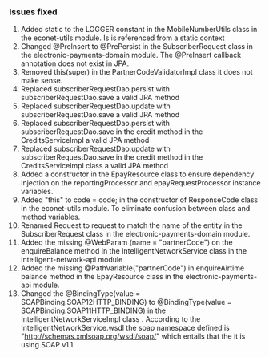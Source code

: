 ### Issues fixed

1. Added static to the LOGGER constant in the MobileNumberUtils class in the econet-utils module. Is is referenced from a static context
2. Changed @PreInsert to @PrePersist in the SubscriberRequest class in the electronic-payments-domain module. The @PreInsert callback annotation does not exist in JPA.
3. Removed this(super) in the PartnerCodeValidatorImpl class it does not make sense.
4. Replaced subscriberRequestDao.persist with subscriberRequestDao.save a valid JPA method
5. Replaced subscriberRequestDao.update with subscriberRequestDao.save a valid JPA method
6. Replaced subscriberRequestDao.persist with subscriberRequestDao.save in the credit method in the CreditsServiceImpl a valid JPA method
7. Replaced subscriberRequestDao.update with subscriberRequestDao.save in the credit method in the CreditsServiceImpl class a valid JPA method
8. Added a constructor in the EpayResource class to ensure dependency injection on the reportingProcessor and epayRequestProcessor instance variables.
9. Added "this" to code = code; in the constructor of ResponseCode class in the econet-utils module. To eliminate confusion between class and method  variables.
10. Renamed Request to request to match the name of the entity in the SubscriberRequest class in the electronic-payments-domain module.
11. Added the missing @WebParam (name = "partnerCode") on the enquireBalance method in the IntelligentNetworkService class in the intelligent-network-api module
12. Added the missing @PathVariable("partnerCode") in enquireAirtime balance method in the EpayResource class in the electronic-payments-api module.
13. Changed the @BindingType(value = SOAPBinding.SOAP12HTTP_BINDING) to @BindingType(value = SOAPBinding.SOAP11HTTP_BINDING) in the IntelligentNetworkServiceImpl class . According to the IntelligentNetworkService.wsdl the soap namespace defined is "http://schemas.xmlsoap.org/wsdl/soap/" which entails that the it is using SOAP v1.1